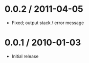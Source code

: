 
0.0.2 / 2011-04-05 
==================

  * Fixed; output stack / error message

0.0.1 / 2010-01-03
==================

  * Initial release

